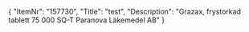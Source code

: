 {
  "ItemNr": "157730",
  "Title": "test",
  "Description": "Grazax, frystorkad tablett 75 000 SQ-T Paranova Läkemedel AB"
}